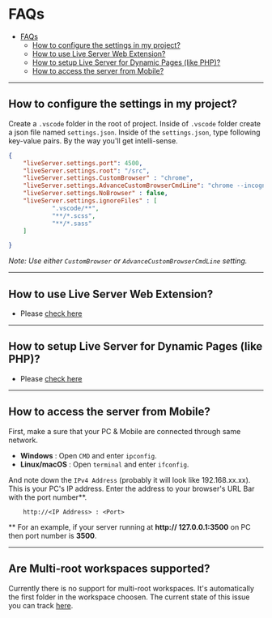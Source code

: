 # FAQs

- [FAQs](#faqs)
    - [How to configure the settings in my project?](#how-to-configure-the-settings-in-my-project)
    - [How to use Live Server Web Extension?](#how-to-use-live-server-web-extension)
    - [How to setup Live Server for Dynamic Pages (like PHP)?](#how-to-setup-live-server-for-dynamic-pages-like-php)
    - [How to access the server from Mobile?](#how-to-access-the-server-from-mobile)
----------

## How to configure the settings in my project?

Create a `.vscode` folder in the root of project. Inside of `.vscode` folder create a json file named `settings.json`.
Inside of the `settings.json`, type following key-value pairs. By the way you'll get intelli-sense.

```json
{
    "liveServer.settings.port": 4500,
    "liveServer.settings.root": "/src",
    "liveServer.settings.CustomBrowser" : "chrome",
    "liveServer.settings.AdvanceCustomBrowserCmdLine": "chrome --incognito --remote-debugging-port=9222",
    "liveServer.settings.NoBrowser" : false,
    "liveServer.settings.ignoreFiles" : [
            ".vscode/**",
            "**/*.scss",
            "**/*.sass"
    ]

}
```
_Note: Use either `CustomBrowser` or `AdvanceCustomBrowserCmdLine` setting._

----------

## How to use Live Server Web Extension?

*  Please [check here](https://github.com/ritwickdey/live-server-web-extension) 

----------

## How to setup Live Server for Dynamic Pages (like PHP)?

*  Please [check here](https://github.com/ritwickdey/live-server-web-extension) 

----------



## How to access the server from Mobile?

 First, make a sure that your PC & Mobile are connected through same network. 

* **Windows** :  Open `CMD` and enter `ipconfig`.
* **Linux/macOS** : Open `terminal` and enter `ifconfig`.

And note down the `IPv4 Address` (probably it will look like 192.168.xx.xx). This is your PC's IP address. Enter the address to your browser's URL Bar with the port number**.

        http://<IP Address> : <Port>

** For an example, if your server running at **http:// 127.0.0.1:3500** on PC then port number is **3500**.

----------

## Are Multi-root workspaces supported?

Currently there is no support for multi-root workspaces. It's automatically the first folder in the workspace choosen.
The current state of this issue you can track [here](https://github.com/ritwickdey/vscode-live-server/issues/43).
